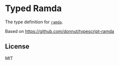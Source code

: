 # Typed Ramda

The type definition for [`ramda`](http://ramdajs.com/).

Based on https://github.com/donnut/typescript-ramda

## License

MIT
